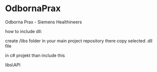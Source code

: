 # OdbornaPrax
Odborna Prax - Siemens Healthineers

how to include dll:

create /libs folder in your main project repository
there copy selected .dll file

in c# projekt than include this

<ItemGroup>
  <Reference Include="API">
    <HintPath>libs\API</HintPath>
  </Reference>
</ItemGroup>
